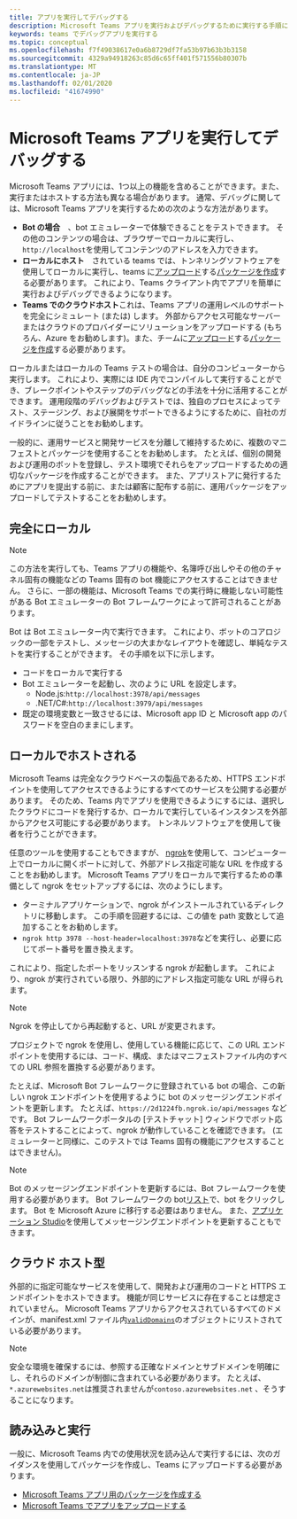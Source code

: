 ```yaml
---
title: アプリを実行してデバッグする
description: Microsoft Teams アプリを実行およびデバッグするために実行する手順について説明します。
keywords: teams でデバッグアプリを実行する
ms.topic: conceptual
ms.openlocfilehash: f7f49038617e0a6b8729df7fa53b97b63b3b3158
ms.sourcegitcommit: 4329a94918263c85d6c65ff401f571556b80307b
ms.translationtype: MT
ms.contentlocale: ja-JP
ms.lasthandoff: 02/01/2020
ms.locfileid: "41674990"
---
```

# <a name="run-and-debug-your-microsoft-teams-app"></a>Microsoft Teams アプリを実行してデバッグする

Microsoft Teams アプリには、1つ以上の機能を含めることができます。また、実行またはホストする方法も異なる場合があります。 通常、デバッグに関しては、Microsoft Teams アプリを実行するための次のような方法があります。

* **Bot の場合**&emsp;、bot エミュレーターで体験できることをテストできます。 その他のコンテンツの場合は、ブラウザーでローカルに実行し、 `http://localhost`を使用してコンテンツのアドレスを入力できます。
* **ローカルにホスト**&emsp;されている teams では、トンネリングソフトウェアを使用してローカルに実行し、teams に[アップロード](~/concepts/deploy-and-publish/apps-upload.md)する[パッケージを作成](~/concepts/build-and-test/apps-package.md)する必要があります。 これにより、Teams クライアント内でアプリを簡単に実行およびデバッグできるようになります。
* **Teams でのクラウドホスト**これは、Teams アプリの運用レベルのサポートを完全にシミュレート (または) します。 外部からアクセス可能なサーバーまたはクラウドのプロバイダーにソリューションをアップロードする (もちろん、Azure をお勧めします)。また、チームに[アップロード](~/concepts/deploy-and-publish/apps-upload.md)する[パッケージを作成](~/concepts/build-and-test/apps-package.md)する必要があります。

ローカルまたはローカルの Teams テストの場合は、自分のコンピューターから実行します。 これにより、実際には IDE 内でコンパイルして実行することができ、ブレークポイントやステップのデバッグなどの手法を十分に活用することができます。 運用段階のデバッグおよびテストでは、独自のプロセスによってテスト、ステージング、および展開をサポートできるようにするために、自社のガイドラインに従うことをお勧めします。

一般的に、運用サービスと開発サービスを分離して維持するために、複数のマニフェストとパッケージを使用することをお勧めします。 たとえば、個別の開発および運用のボットを登録し、テスト環境でそれらをアップロードするための適切なパッケージを作成することができます。 また、アプリストアに発行するためにアプリを提出する前に、または顧客に配布する前に、運用パッケージをアップロードしてテストすることをお勧めします。

## <a name="purely-local"></a>完全にローカル

> [!NOTE]
> この方法を実行しても、Teams アプリの機能や、名簿呼び出しやその他のチャネル固有の機能などの Teams 固有の bot 機能にアクセスすることはできません。 さらに、一部の機能は、Microsoft Teams での実行時に機能しない可能性がある Bot エミュレーターの Bot フレームワークによって許可されることがあります。

Bot は Bot エミュレーター内で実行できます。 これにより、ボットのコアロジックの一部をテストし、メッセージの大まかなレイアウトを確認し、単純なテストを実行することができます。 その手順を以下に示します。

* コードをローカルで実行する
* Bot エミュレーターを起動し、次のように URL を設定します。
  * Node.js:`http://localhost:3978/api/messages`
  * .NET/C#:`http://localhost:3979/api/messages`
* 既定の環境変数と一致させるには、Microsoft app ID と Microsoft app のパスワードを空白のままにします。

## <a name="locally-hosted"></a>ローカルでホストされる

Microsoft Teams は完全なクラウドベースの製品であるため、HTTPS エンドポイントを使用してアクセスできるようにするすべてのサービスを公開する必要があります。 そのため、Teams 内でアプリを使用できるようにするには、選択したクラウドにコードを発行するか、ローカルで実行しているインスタンスを外部からアクセス可能にする必要があります。 トンネルソフトウェアを使用して後者を行うことができます。

任意のツールを使用することもできますが、 [ngrok](https://ngrok.com/download)を使用して、コンピューター上でローカルに開くポートに対して、外部アドレス指定可能な URL を作成することをお勧めします。 Microsoft Teams アプリをローカルで実行するための準備として ngrok をセットアップするには、次のようにします。

* ターミナルアプリケーションで、ngrok がインストールされているディレクトリに移動します。 この手順を回避するには、この値を path 変数として追加することをお勧めします。
* `ngrok http 3978 --host-header=localhost:3978`などを実行し、必要に応じてポート番号を置き換えます。

これにより、指定したポートをリッスンする ngrok が起動します。 これにより、ngrok が実行されている限り、外部的にアドレス指定可能な URL が得られます。

> [!NOTE]
> Ngrok を停止してから再起動すると、URL が変更されます。

プロジェクトで ngrok を使用し、使用している機能に応じて、この URL エンドポイントを使用するには、コード、構成、またはマニフェストファイル内のすべての URL 参照を置換する必要があります。

たとえば、Microsoft Bot フレームワークに登録されている bot の場合、この新しい ngrok エンドポイントを使用するように bot のメッセージングエンドポイントを更新します。 たとえば、`https://2d1224fb.ngrok.io/api/messages` などです。 Bot フレームワークポータルの [テストチャット] ウィンドウでボット応答をテストすることによって、ngrok が動作していることを確認できます。 (エミュレーターと同様に、このテストでは Teams 固有の機能にアクセスすることはできません)。

> [!NOTE]
> Bot のメッセージングエンドポイントを更新するには、Bot フレームワークを使用する必要があります。 Bot フレームワークの bot[リスト](https://dev.botframework.com/bots)で、bot をクリックします。 Bot を Microsoft Azure に移行する必要はありません。 また、[アプリケーション Studio](~/concepts/build-and-test/app-studio-overview.md)を使用してメッセージングエンドポイントを更新することもできます。

## <a name="cloud-hosted"></a>クラウド ホスト型

外部的に指定可能なサービスを使用して、開発および運用のコードと HTTPS エンドポイントをホストできます。 機能が同じサービスに存在することは想定されていません。 Microsoft Teams アプリからアクセスされているすべてのドメインが、manifest.xml ファイル内[`validDomains`](~/resources/schema/manifest-schema.md#validdomains)のオブジェクトにリストされている必要があります。

> [!NOTE]
> 安全な環境を確保するには、参照する正確なドメインとサブドメインを明確にし、それらのドメインが制御に含まれている必要があります。 たとえば、 `*.azurewebsites.net`は推奨されませんが`contoso.azurewebsites.net` 、そうすることになります。

## <a name="loading-and-running"></a>読み込みと実行

一般に、Microsoft Teams 内での使用状況を読み込んで実行するには、次のガイダンスを使用してパッケージを作成し、Teams にアップロードする必要があります。

* [Microsoft Teams アプリ用のパッケージを作成する](~/concepts/build-and-test/apps-package.md)
* [Microsoft Teams でアプリをアップロードする](~/concepts/deploy-and-publish/apps-upload.md)
